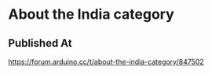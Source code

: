 # About the India category

## Published At

https://forum.arduino.cc/t/about-the-india-category/847502
